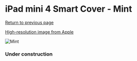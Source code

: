 # iPad mini 4 Smart Cover - Mint

[Return to previous page](/ipad_mini4)

[High-resolution image from Apple](https://store.storeimages.cdn-apple.com/8756/as-images.apple.com/is/MMJV2?wid=4500&hei=4500&fmt=png)

<div style="width: 384px"><img src="/everypreview/MMJV2.png" alt="Mint"></div>

### Under construction
